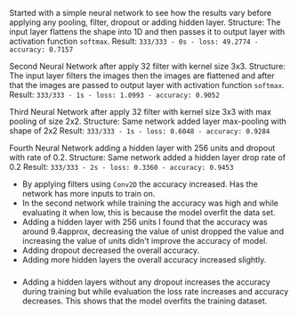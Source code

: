 Started with a simple neural network to see how the results vary before applying any pooling, filter, dropout or adding hidden layer.
Structure: The input layer flattens the shape into 1D and then passes it to output layer with activation function `softmax`.
Result: `333/333 - 0s - loss: 49.2774 - accuracy: 0.7157`

Second Neural Network after apply 32 filter with kernel size 3x3.
Structure: The input layer filters the images then the images are flattened and after that the images are passed to output layer with activation function `softmax`.
Result: `333/333 - 1s - loss: 1.0993 - accuracy: 0.9052`

Third Neural Network after apply 32 filter with kernel size 3x3 with max pooling of size 2x2.
Structure: Same network added layer max-pooling with shape of 2x2
Result: `333/333 - 1s - loss: 0.6048 - accuracy: 0.9284`

Fourth Neural Network adding a hidden layer with 256 units and dropout with rate of 0.2.
Structure: Same network added a hidden layer  drop rate of 0.2 
Result: `333/333 - 2s - loss: 0.3360 - accuracy: 0.9453`


+ By applying filters using `Conv2D` the accuracy increased. Has the network has more inputs to train on. 
+ In the second network while training the accuracy was high and while evaluating it when low, this is because the model overfit the data set.
+ Adding a hidden layer with 256 units I found that the accuracy was around 9.4approx, decreasing the value of unist dropped the value and increasing the value of units didn't improve the accuracy of model.
+ Adding dropout decreased the overall accuracy. 
+ Adding more hidden layers the overall accuracy increased slightly.


### 
+ Adding a hidden layers without any dropout increases the accuracy during training but while evaluation the loss rate increases and accuracy decreases. This shows that the model overfits the training dataset.
